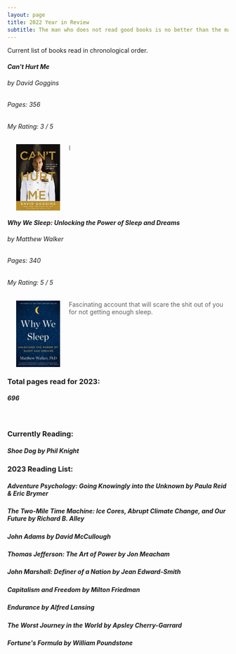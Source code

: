 ```yaml
---
layout: page
title: 2022 Year in Review
subtitle: The man who does not read good books is no better than the man who can’t.
---
```

Current list of books read in chronological order.

#### *Can't Hurt Me*
###### by David Goggins
###### Pages: 356
###### My Rating: 3 / 5

[<img align="left" hspace="20" src="https://github.com/johnschwenck/johnschwenck.github.io/blob/master/book_lists_and_reviews/book_images/goggins.jpg?raw=true" alt="goggins" width="100"/>](https://github.com/johnschwenck/johnschwenck.github.io/blob/master/book_lists_and_reviews/book_images/goggins.jpg?raw=true)

> I

<br clear="left"/>

#### *Why We Sleep: Unlocking the Power of Sleep and Dreams*
###### by Matthew Walker
###### Pages: 340
###### My Rating: 5 / 5

[<img align="left" hspace="20" src="https://github.com/johnschwenck/johnschwenck.github.io/blob/master/book_lists_and_reviews/book_images/sleep.jpg?raw=true" alt="sleep" width="100"/>](https://github.com/johnschwenck/johnschwenck.github.io/blob/master/book_lists_and_reviews/book_images/sleep.jpg?raw=true)

> Fascinating account that will scare the shit out of you for not getting enough sleep.

<br clear="left"/>

### Total pages read for 2023: 
##### 696

<br clear="left"/>

### Currently Reading:

##### *Shoe Dog* by Phil Knight

### 2023 Reading List:

##### *Adventure Psychology: Going Knowingly into the Unknown* by Paula Reid & Eric Brymer

##### *The Two-Mile Time Machine: Ice Cores, Abrupt Climate Change, and Our Future* by Richard B. Alley

##### *John Adams* by David McCullough

##### *Thomas Jefferson: The Art of Power* by Jon Meacham

##### *John Marshall: Definer of a Nation* by Jean Edward-Smith

##### *Capitalism and Freedom* by Milton Friedman

##### *Endurance* by Alfred Lansing

##### *The Worst Journey in the World* by Apsley Cherry-Garrard

##### *Fortune's Formula* by William Poundstone
